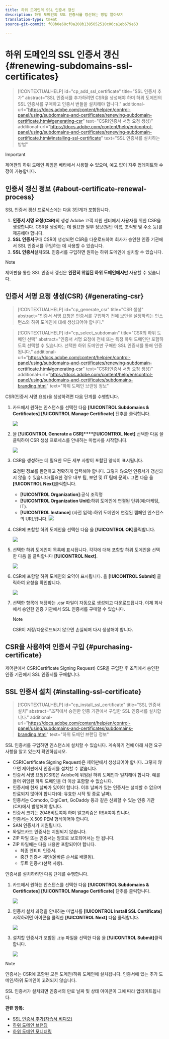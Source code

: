 ```yaml
---
title: 하위 도메인의 SSL 인증서 갱신
description: 하위 도메인의 SSL 인증서를 갱신하는 방법 알아보기
translation-type: tm+mt
source-git-commit: f08b0e68cf0a208b1385052510c06ca1eb679e63

---
```



# 하위 도메인의 SSL 인증서 갱신 {#renewing-subdomains-ssl-certificates}

>[!CONTEXTUALHELP]
>id=&quot;cp_add_ssl_certificate&quot;
>title=&quot;SSL 인증서 추가&quot;
>abstract=&quot;SSL 인증서를 추가하려면 CSR을 생성해야 하며 하위 도메인의 SSL 인증서를 구매하고 인증서 번들을 설치해야 합니다.&quot;
>additional-url=&quot;https://docs.adobe.com/content/help/en/control-panel/using/subdomains-and-certificates/renewing-subdomain-certificate.html#generating-csr&quot; text=&quot;CSR(인증서 서명 요청 생성)&quot;
>additional-url=&quot;https://docs.adobe.com/content/help/en/control-panel/using/subdomains-and-certificates/renewing-subdomain-certificate.html#installing-ssl-certificate&quot; text=&quot;SSL 인증서를 설치하는 방법&quot;

>[!IMPORTANT]
>
>제어판의 하위 도메인 위임은 베타에서 사용할 수 있으며, 예고 없이 자주 업데이트와 수정이 가능합니다.

## 인증서 갱신 정보 {#about-certificate-renewal-process}

SSL 인증서 갱신 프로세스에는 다음 3단계가 포함됩니다.

1. **인증서 서명 요청(CSR)**&#x200B;의 생성 Adobe 고객 지원 센터에서 사용자를 위한 CSR을 생성합니다. CSR을 생성하는 데 필요한 일부 정보(일반 이름, 조직명 및 주소 등)를 제공해야 합니다.
1. **SSL 인증서**&#x200B;구매 CSR이 생성되면 CSR을 다운로드하여 회사가 승인한 인증 기관에서 SSL 인증서를 구입하는 데 사용할 수 있습니다.
1. **SSL 인증서**&#x200B;설치SSL 인증서를 구입하면 원하는 하위 도메인에 설치할 수 있습니다.

>[!NOTE]
>
>제어판을 통한 SSL 인증서 갱신은 **완전히 위임된 하위 도메인에서만** 사용할 수 있습니다.

## 인증서 서명 요청 생성(CSR) {#generating-csr}

>[!CONTEXTUALHELP]
>id=&quot;cp_generate_csr&quot;
>title=&quot;CSR 생성&quot;
>abstract=&quot;인증서 서명 요청은 인증서를 구입하기 전에 보안을 설정하려는 인스턴스와 하위 도메인에 대해 생성되어야 합니다.&quot;

>[!CONTEXTUALHELP]
>id=&quot;cp_select_subdomain&quot;
>title=&quot;CSR의 하위 도메인 선택&quot;
>abstract=&quot;인증서 서명 요청에 전체 또는 특정 하위 도메인만 포함하도록 선택할 수 있습니다. 선택한 하위 도메인만 구매한 SSL 인증서를 통해 인증됩니다.&quot;
>additional-url=&quot;https://docs.adobe.com/content/help/en/control-panel/using/subdomains-and-certificates/renewing-subdomain-certificate.html#generating-csr&quot; text=&quot;CSR(인증서 서명 요청 생성)&quot;
>additional-url=&quot;https://docs.adobe.com/content/help/en/control-panel/using/subdomains-and-certificates/subdomains-branding.html&quot; text=&quot;하위 도메인 브랜딩 정보&quot;

CSR(인증서 서명 요청)을 생성하려면 다음 단계를 수행합니다.

1. 카드에서 원하는 인스턴스를 선택한 다음 **[!UICONTROL Subdomains & Certificates]** **[!UICONTROL Manage Certificate]** 단추를 클릭합니다.

   ![](assets/renewal1.png)

1. 을 **[!UICONTROL Generate a CSR]****[!UICONTROL Next]** 선택한 다음 을 클릭하여 CSR 생성 프로세스를 안내하는 마법사를 시작합니다.

   ![](assets/renewal2.png)

1. CSR을 생성하는 데 필요한 모든 세부 사항이 포함된 양식이 표시됩니다.

   요청된 정보를 완전하고 정확하게 입력해야 합니다. 그렇지 않으면 인증서가 갱신되지 않을 수 있습니다(필요한 경우 내부 팀, 보안 및 IT 팀에 문의). 그런 다음 을 **[!UICONTROL Next]**&#x200B;클릭합니다.

   * **[!UICONTROL Organization]**:공식 조직명
   * **[!UICONTROL Organization Unit]**:하위 도메인에 연결된 단위(예:마케팅, IT).
   * **[!UICONTROL Instance]** (사전 입력):하위 도메인에 연결된 캠페인 인스턴스의 URL입니다.
   ![](assets/renewal3.png)

1. CSR에 포함할 하위 도메인을 선택한 다음 을 **[!UICONTROL OK]**&#x200B;클릭합니다.

   ![](assets/renewal4.png)

1. 선택한 하위 도메인이 목록에 표시됩니다. 각각에 대해 포함할 하위 도메인을 선택한 다음 을 클릭합니다 **[!UICONTROL Next]**.

   ![](assets/renewal5.png)

1. CSR에 포함할 하위 도메인의 요약이 표시됩니다. 을 **[!UICONTROL Submit]** 클릭하여 요청을 확인합니다.

   ![](assets/renewal6.png)

1. 선택한 항목에 해당하는 .csr 파일이 자동으로 생성되고 다운로드됩니다. 이제 회사에서 승인한 인증 기관에서 SSL 인증서를 구매할 수 있습니다.

   >[!NOTE]
   >
   >CSR이 저장/다운로드되지 않으면 손실되며 다시 생성해야 합니다.

## CSR을 사용하여 인증서 구입 {#purchasing-certificate}

제어판에서 CSR(Certificate Signing Request) CSR을 구입한 후 조직에서 승인한 인증 기관에서 SSL 인증서를 구매합니다.

## SSL 인증서 설치 {#installing-ssl-certificate}

>[!CONTEXTUALHELP]
>id=&quot;cp_install_ssl_certificate&quot;
>title=&quot;SSL 인증서 설치&quot;
>abstract=&quot;조직에서 승인한 인증 기관에서 구입한 SSL 인증서를 설치합니다.&quot;
>additional-url=&quot;https://docs.adobe.com/content/help/en/control-panel/using/subdomains-and-certificates/subdomains-branding.html&quot; text=&quot;하위 도메인 브랜딩 정보&quot;

SSL 인증서를 구입하면 인스턴스에 설치할 수 있습니다. 계속하기 전에 아래 사전 요구 사항을 알고 있는지 확인하십시오.

* CSR(Certificate Signing Request)은 제어판에서 생성되어야 합니다. 그렇지 않으면 제어판에서 인증서를 설치할 수 없습니다.
* 인증서 서명 요청(CSR)은 Adobe에 위임된 하위 도메인과 일치해야 합니다. 예를 들어 위임된 하위 도메인을 더 이상 포함할 수 없습니다.
* 인증서에 현재 날짜가 있어야 합니다. 이후 날짜가 있는 인증서는 설치할 수 없으며 만료되지 않아야 합니다(예: 유효한 시작 및 종료 날짜).
* 인증서는 Comodo, DigiCert, GoDaddy 등과 같은 신뢰할 수 있는 인증 기관(CA)에서 발행해야 합니다.
* 인증서 크기는 2048비트여야 하며 알고리즘은 RSA여야 합니다.
* 인증서는 X.509 PEM 형식이어야 합니다.
* SAN 인증서가 지원됩니다.
* 와일드카드 인증서는 지원되지 않습니다.
* ZIP 파일 또는 인증서는 암호로 보호되어서는 안 됩니다.
* ZIP 파일에는 다음 내용만 포함되어야 합니다.
   * 최종 엔티티 인증서.
   * 중간 인증서 체인(올바른 순서로 배열됨).
   * 루트 인증서(선택 사항).

인증서를 설치하려면 다음 단계를 수행합니다.

1. 카드에서 원하는 인스턴스를 선택한 다음 **[!UICONTROL Subdomains & Certificates]** **[!UICONTROL Manage Certificate]** 단추를 클릭합니다.

   ![](assets/renewal1.png)

1. 인증서 설치 과정을 안내하는 마법사를 **[!UICONTROL Install SSL Certificate]**&#x200B;시작하려면 아이콘을 클릭한 **[!UICONTROL Next]** 다음 클릭합니다.

   ![](assets/install1.png)

1. 설치할 인증서가 포함된 .zip 파일을 선택한 다음 을 **[!UICONTROL Submit]**&#x200B;클릭합니다.

   ![](assets/install2.png)

>[!NOTE]
>
>인증서는 CSR에 포함된 모든 도메인/하위 도메인에 설치됩니다. 인증서에 있는 추가 도메인/하위 도메인이 고려되지 않습니다.

SSL 인증서가 설치되면 인증서의 만료 날짜 및 상태 아이콘이 그에 따라 업데이트됩니다.

**관련 항목:**

* [SSL 인증서 추가(자습서 비디오)](https://docs.adobe.com/content/help/en/campaign-learn/campaign-standard-tutorials/administrating/control-panel/adding-ssl-certificates.html)
* [하위 도메인 브랜딩](../../subdomains-certificates/using/subdomains-branding.md)
* [하위 도메인 모니터링](../../subdomains-certificates/using/monitoring-subdomains.md)